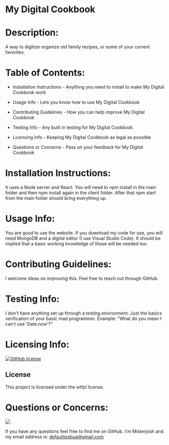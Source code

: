 # My Digital Cookbook
   
# Description: 
   A way to digitize organize old family recipes, or some of your current favorites.

# Table of Contents:

  - Installation Instructions - Anything you need to install to make My Digital Cookbook work

  - Usage Info - Lets you know how to use My Digital Cookbook

  - Contributing Guidelines - How you can help improve My Digital Cookbook

  - Testing Info - Any built in testing for My Digital Cookbook

  - Licensing Info - Keeping My Digital Cookbook as legal as possible
  
  - Questions or Concerns - Pass on your feedback for My Digital Cookbook


# Installation Instructions: 
  It uses a Node server and React. You will need to npm install in the main folder and then npm install again in the client folder. After that npm start from the main folder should bring everything up.

# Usage Info: 
  You are good to use the website. If you download my code for use, you will need MongoDB and a digital editor (I use Visual Studio Code). It should be implied that a basic working knowledge of those will be needed too.

# Contributing Guidelines: 
  I welcome ideas on improving this. Feel free to reach out through GitHub.

# Testing Info: 
  I don't have anything set up through a testing environment. Just the basics verification of your basic mad programmer. Example: "What do you mean I can't use 'Date.now'?"

# Licensing Info:

  [![GitHub license](https://img.shields.io/badge/license-wtfpl-blue.svg)](https://github.com/Misterjosh/my-digital-cookbook)

  ## License

This project is licensed under the wtfpl license.

# Questions or Concerns: 

![](https://avatars.githubusercontent.com/u/58442707?v=4) 

If you have any questions feel free to find me on GitHub. I'm Misterjosh and my email address is: defaultjoshua@gmail.com